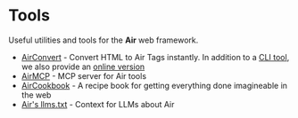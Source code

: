 # Tools

Useful utilities and tools for the **Air** web framework.

- [AirConvert](https://github.com/feldroy/airconvert) - Convert HTML to Air Tags instantly. In addition to a [CLI tool](https://github.com/feldroy/airconvert), we also provide an [online version](https://airconvert.fastapicloud.dev/)
- [AirMCP](https://airmcp.fastapicloud.dev/) - MCP server for Air tools
- [AirCookbook](https://airdocs.fastapicloud.dev/learn/cookbook) - A recipe book for getting everything done imagineable in the web
- [Air's llms.txt](https://airdocs.fastapicloud.dev/llms.txt) - Context for LLMs about Air
